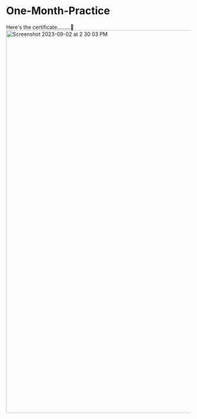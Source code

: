 # One-Month-Practice

Here's the certificate.........🐶
<img width="1041" alt="Screenshot 2023-09-02 at 2 30 03 PM" src="https://github.com/niloy-farhan/One-Month-Practice/assets/65079542/88fd70df-83c6-4519-98ce-28473440258c">
